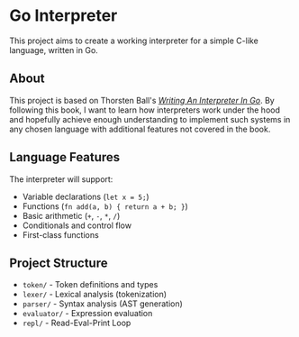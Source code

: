 # Go Interpreter

This project aims to create a working interpreter for a simple C-like language, written in Go.

## About

This project is based on Thorsten Ball's _[Writing An Interpreter In Go](https://interpreterbook.com/)_. By following this book, I want to learn how interpreters work under the hood and hopefully achieve enough understanding to implement such systems in any chosen language with additional features not covered in the book.

## Language Features

The interpreter will support:
- Variable declarations (`let x = 5;`)
- Functions (`fn add(a, b) { return a + b; }`)
- Basic arithmetic (`+`, `-`, `*`, `/`)
- Conditionals and control flow
- First-class functions

## Project Structure

- `token/` - Token definitions and types
- `lexer/` - Lexical analysis (tokenization)
- `parser/` - Syntax analysis (AST generation)
- `evaluator/` - Expression evaluation
- `repl/` - Read-Eval-Print Loop